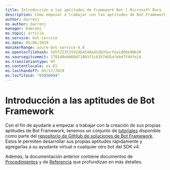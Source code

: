```yaml
---
title: Introducción a las aptitudes de Framework Bot | Microsoft Docs
description: Cómo empezar a trabajar con las aptitudes de Bot Framework
author: darrenj
ms.author: darrenj
manager: kamrani
ms.topic: article
ms.service: bot-service
ms.date: 05/06/2019
monikerRange: azure-bot-service-4.0
ms.openlocfilehash: 5d5f22351592db4548ad1db35ecfea1d08e98b20
ms.sourcegitcommit: 178140eb060d71803f1c6357dd5afebd7f44fe1d
ms.translationtype: HT
ms.contentlocale: es-ES
ms.lasthandoff: 05/17/2019
ms.locfileid: "65856694"
---
```

# <a name="bot-framework-skills---getting-started"></a>Introducción a las aptitudes de Bot Framework

Con el fin de ayudarle a empezar a trabajar con la creación de sus propias aptitudes de Bot Framework, tenemos un conjunto de [tutoriales](https://github.com/microsoft/AI/tree/master/docs#tutorials) disponible como parte del [repositorio de GitHub de soluciones de Bot Framework](https://github.com/Microsoft/botframework-solutions). Estos le permiten desarrollar sus propias aptitudes rápidamente y agregarlas a su ayudante virtual o cualquier otro bot del SDK v4.

Además, la documentación anterior contiene documentos de [Procedimientos](https://github.com/microsoft/AI/tree/master/docs#how-to) y de [Referencia](https://github.com/microsoft/AI/tree/master/docs#reference) que profundizan en más detalles.
